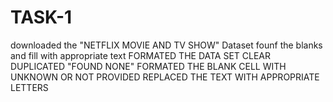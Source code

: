 # TASK-1
downloaded the "NETFLIX MOVIE AND TV SHOW" Dataset
founf the blanks and fill with appropriate text
FORMATED THE DATA SET
CLEAR DUPLICATED "FOUND NONE"
FORMATED THE BLANK CELL WITH UNKNOWN OR NOT PROVIDED
REPLACED THE TEXT WITH APPROPRIATE LETTERS
